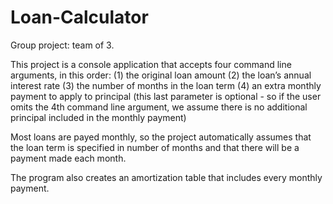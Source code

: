 # Loan-Calculator #

Group project: team of 3.

This project is a console application that accepts four command line arguments, in this order: 
 (1) the original loan amount 
 (2) the loan’s annual interest rate
 (3) the number of months in the loan term
 (4) an extra monthly payment to apply to principal (this last parameter is optional - so if the user omits the 4th command line argument, we assume there is no additional principal included in the monthly payment)

Most loans are payed monthly, so the project automatically assumes that the loan term is specified in number of months and that there will be a payment made each month. 

The program also creates an amortization table that includes every monthly payment.

